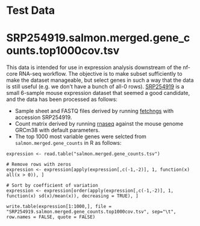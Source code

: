# Test Data

# SRP254919.salmon.merged.gene_counts.top1000cov.tsv

This data is intended for use in expression analysis downstream of the nf-core RNA-seq workflow. The objective is to make subset sufficiently to make the dataset manageable, but select genes in such a way that the data is still useful (e.g. we don't have a bunch of all-0 rows). [SRP254919](https://www.ebi.ac.uk/ena/browser/view/PRJNA622544?show=reads) is a small 6-sample mouse expression dataset that seemed a good candidate, and the data has been processed as follows: 

 * Sample sheet and FASTQ files derived by running [fetchngs](https://nf-co.re/fetchngs) with accession SRP254919.
 * Count matrix derived by running [rnaseq](https://nf-co.re/rnaseq) against the mouse genome GRCm38 with default parameters.
 * The top 1000 most variable genes were selcted from `salmon.merged.gene_counts` in R as follows: 

```
expression <- read.table("salmon.merged.gene_counts.tsv")

# Remove rows with zeros
expression <- expression[apply(expression[,c(-1,-2)], 1, function(x) all(x > 0)), ]

# Sort by coefficient of variation
expression <- expression[order(apply(expression[,c(-1,-2)], 1, function(x) sd(x)/mean(x)), decreasing = TRUE), ]

write.table(expression[1:1000,], file = "SRP254919.salmon.merged.gene_counts.top1000cov.tsv", sep="\t", row.names = FALSE, quote = FALSE)
```
